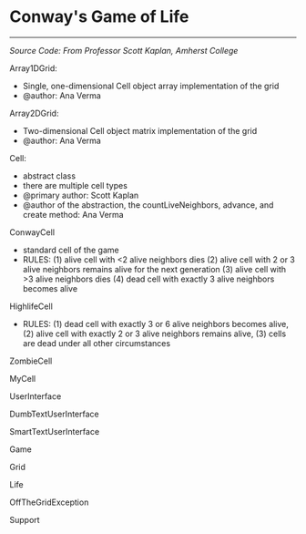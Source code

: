 # Conway's Game of Life
---------------------------------------------------------------------------------

*Source Code: From Professor Scott Kaplan, Amherst College*

Array1DGrid: 
* Single, one-dimensional Cell object array implementation of the grid
* @author: Ana Verma
  
Array2DGrid:
* Two-dimensional Cell object matrix implementation of the grid
* @author: Ana Verma

Cell:
* abstract class
* there are multiple cell types
* @primary author: Scott Kaplan
* @author of the abstraction, the countLiveNeighbors, advance, and create method: Ana Verma

ConwayCell
* standard cell of the game
* RULES: 
      (1) alive cell with <2 alive neighbors dies
      (2) alive cell with 2 or 3 alive neighbors remains alive for the next generation
      (3) alive cell with >3 alive neighbors dies
      (4) dead cell with exactly 3 alive neighbors becomes alive

HighlifeCell
* RULES: (1) dead cell with exactly 3 or 6 alive neighbors becomes alive, (2) alive cell with exactly 2 or 3 alive neighbors remains alive, (3) cells are dead under all other circumstances

ZombieCell

MyCell

UserInterface

DumbTextUserInterface

SmartTextUserInterface

Game

Grid

Life

OffTheGridException

Support




